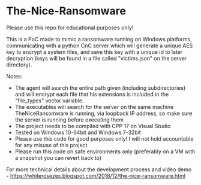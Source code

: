 # The-Nice-Ransomware
Please use this repo for educational purposes only!

This is a PoC made to mimic a ransomware running on Windows platforms, communicating with a python CnC server which will generate a unique AES key to encrypt a system files, and save this key with a unique id to later decryption (keys will be found in a file called "victims.json" on the server directory).

Notes:
* The agent will search the entire path given (including subdirectories) and will encrypt each file that his extensions is included in the "file_types" vector variable.
* The executables will search for the server on the same machine TheNiceRansomware is running, via loopback IP address, so make sure the server is running before executing them
* The project needs to be compiled with CPP 17 on Visual Studio
* Tested on Windows 10-64bit and Windows 7-32bit
* Please use this code for good purposes only! I will not hold accountable for any misuse of this project
* Please run this code on safe environments only (preferably on a VM with a snapshot you can revert back to)

For more technical details about the development process and video demo - https://whiterosezex.blogspot.com/2018/12/the-nice-ransomware.html
